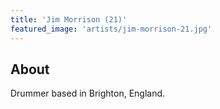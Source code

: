 ```yaml
---
title: 'Jim Morrison (21)'
featured_image: 'artists/jim-morrison-21.jpg'
---
```


## About

Drummer based in Brighton, England.
